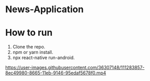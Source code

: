 # News-Application


# How to run

1. Clone the repo.
2. npm or yarn install.
3. npx react-native run-android.

https://user-images.githubusercontent.com/36307148/111283857-8ec49980-8665-11eb-9146-95edaf5678f0.mp4

